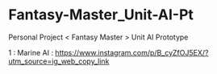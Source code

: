 # Fantasy-Master_Unit-AI-Pt
Personal Project &lt; Fantasy Master > Unit AI Prototype

1 : Marine AI : https://www.instagram.com/p/B_cyZfOJ5EX/?utm_source=ig_web_copy_link
